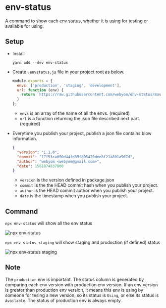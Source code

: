 # env-status
A command to show each env status, whether it is using for testing or available for using.

## Setup

- Install

  `yarn add --dev env-status`

- Create `.envstatus.js` file in your project root as below.

  ```javascript
  module.exports = {
    envs: ['production', 'staging', 'development'],
    url: function (env) {
      return `https://raw.githubusercontent.com/webyom/env-status/master/envs/${env}.json`;
    }
  };
  ```

  - `envs` is an array of the name of all the envs. (required)
  - `url` is a function returning the json file described next part. (required)

- Everytime you publish your project, publish a json file contains blow information.

  ```json
  {
    "version": "1.1.0",
    "commit": "17f53ca090d44fd89f805425dee8f21a801a967d",
    "author": "webyom <webyom@gmail.com>",
    "date": 1561874837800
  }
  ```

  - `version` is the version defined in package.json
  - `commit` is the the HEAD commit hash when you publish your project.
  - `author` is the HEAD commit author when you publish your project.
  - `date` is the timestamp when you publish your project.

## Command

`npx env-status` will show all the env status

![npx env-status](https://raw.githubusercontent.com/webyom/env-status/master/img/result-1.png)

`npx env-status staging` will show staging and production (if defined) status

![npx env-status staging](https://raw.githubusercontent.com/webyom/env-status/master/img/result-2.png)

## Note

The `production` env is important. The status column is generated by comparing each env version with production env version. If an env version is greater than production env version, it means this env is using by someone for tesing a new version, so its status is `Using`, or else its status is `Available`. The status of production env is always empty.
